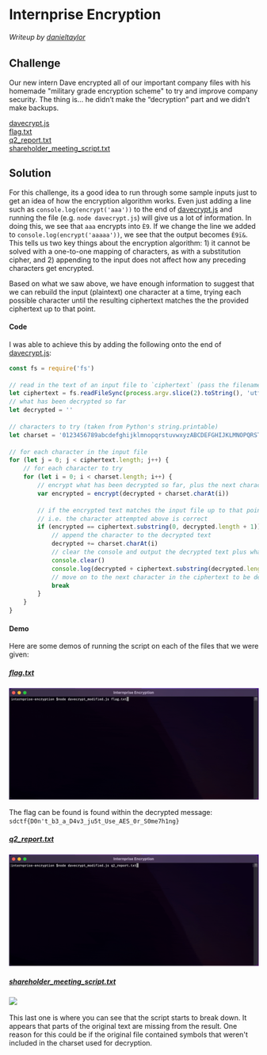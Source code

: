 # Internprise Encryption

###### Writeup by [danieltaylor](https://github.com/danieltaylor)

## Challenge

Our new intern Dave encrypted all of our important company files with his homemade "military grade encryption scheme" to try and improve company security. The thing is... he didn’t make the “decryption” part and we didn’t make backups.

[davecrypt.js](./davecrypt.js)<br>
[flag.txt](./flag.txt)<br>
[q2_report.txt](./q2_report.txt)<br>
[shareholder_meeting_script.txt](./shareholder_meeting_script.txt)

## Solution

For this challenge, its a good idea to run through some sample inputs  just to get an idea of how the encryption algorithm works.  Even just adding a line such as `console.log(encrypt('aaa'))` to the end of [davecrypt.js](./davecrypt.js) and running the file (e.g. `node davecrypt.js`) will give us a lot of information.  In doing this, we see that `aaa` encrypts into `È9`.  If we change the line we added to `console.log(encrypt('aaaaa'))`, we see that the output becomes `È9ï&`.  This tells us two key things about the encryption algorithm: 1) it cannot be solved with a one-to-one mapping of characters, as with a substitution cipher, and 2) appending to the input does not affect how any preceding characters get encrypted.

Based on what we saw above, we have enough information to suggest that we can rebuild the input (plaintext) one character at a time, trying each possible character until the resulting ciphertext matches the the provided ciphertext up to that point.

#### Code

I was able to achieve this by adding the following onto the end of [davecrypt.js](./davecrypt.js):

```js
const fs = require('fs')

// read in the text of an input file to `ciphertext` (pass the filename as an argument)
let ciphertext = fs.readFileSync(process.argv.slice(2).toString(), 'utf8')
// what has been decrypted so far
let decrypted = ''

// characters to try (taken from Python's string.printable)
let charset = '0123456789abcdefghijklmnopqrstuvwxyzABCDEFGHIJKLMNOPQRSTUVWXYZ!"#$%&\'()*+,-./:;<=>?@[\\]^_`{|}~ \t\n\r\x0b\x0c'

// for each character in the input file
for (let j = 0; j < ciphertext.length; j++) {
	// for each character to try
	for (let i = 0; i < charset.length; i++) {
		// encrypt what has been decrypted so far, plus the next character to try
		var encrypted = encrypt(decrypted + charset.charAt(i))

		// if the encrypted text matches the input file up to that point;
		// i.e. the character attempted above is correct
		if (encrypted == ciphertext.substring(0, decrypted.length + 1)) {
			// append the character to the decrypted text
			decrypted += charset.charAt(i)
			// clear the console and output the decrypted text plus what has yet to be decrypted
			console.clear()
			console.log(decrypted + ciphertext.substring(decrypted.length + 1))
			// move on to the next character in the ciphertext to be decrypted
			break
		}
	}
}
```

#### Demo

Here are some demos of running the script on each of the files that we were given:

##### [flag.txt](./flag.txt)

![](./img/flag_demo.gif)

The flag can be found is found within the decrypted message: `sdctf{D0n't_b3_a_D4v3_ju5t_Use_AES_0r_S0me7h1ng}`

##### [q2_report.txt](./q2_report.txt)

![](./img/q2_demo.gif)

##### [shareholder_meeting_script.txt](./shareholder_meeting_script.txt)

![](./img/shareholder_demo.gif)

This last one is where you can see that the script starts to break down.  It appears that parts of the original text are missing from the result.  One reason for this could be if the original file contained symbols that weren't included in the charset used for decryption.
